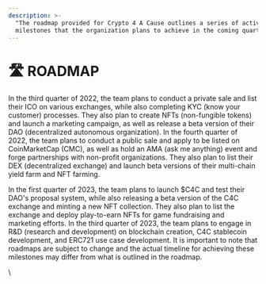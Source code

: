 ```yaml
---
description: >-
  "The roadmap provided for Crypto 4 A Cause outlines a series of activities and
  milestones that the organization plans to achieve in the coming quarters."
---
```


# 🛣 ROADMAP

In the third quarter of 2022, the team plans to conduct a private sale and list their ICO on various exchanges, while also completing KYC (know your customer) processes. They also plan to create NFTs (non-fungible tokens) and launch a marketing campaign, as well as release a beta version of their DAO (decentralized autonomous organization). In the fourth quarter of 2022, the team plans to conduct a public sale and apply to be listed on CoinMarketCap (CMC), as well as hold an AMA (ask me anything) event and forge partnerships with non-profit organizations. They also plan to list their DEX (decentralized exchange) and launch beta versions of their multi-chain yield farm and NFT farming.

In the first quarter of 2023, the team plans to launch $C4C and test their DAO's proposal system, while also releasing a beta version of the C4C exchange and minting a new NFT collection. They also plan to list the exchange and deploy play-to-earn NFTs for game fundraising and marketing efforts. In the third quarter of 2023, the team plans to engage in R\&D (research and development) on blockchain creation, C4C stablecoin development, and ERC721 use case development. It is important to note that roadmaps are subject to change and the actual timeline for achieving these milestones may differ from what is outlined in the roadmap.

\
